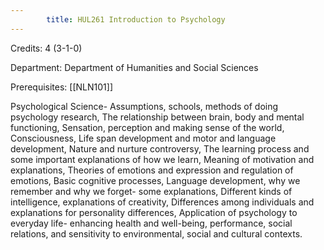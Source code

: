 ```yaml
---
        title: HUL261 Introduction to Psychology
---
```

Credits: 4 (3-1-0)

Department: Department of Humanities and Social Sciences

Prerequisites: [[NLN101]]

Psychological Science- Assumptions, schools, methods of doing psychology research, The relationship between brain, body and mental functioning, Sensation, perception and making sense of the world, Consciousness, Life span development and motor and language development, Nature and nurture controversy, The learning process and some important explanations of how we learn, Meaning of motivation and explanations, Theories of emotions and expression and regulation of emotions, Basic cognitive processes, Language development, why we remember and why we forget- some explanations, Different kinds of intelligence, explanations of creativity, Differences among individuals and explanations for personality differences, Application of psychology to everyday life- enhancing health and well-being, performance, social relations, and sensitivity to environmental, social and cultural contexts.
